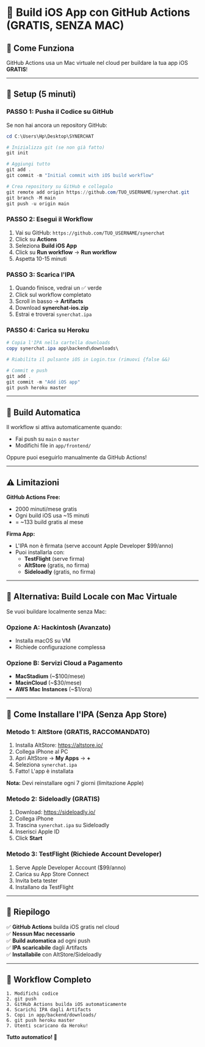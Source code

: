 # 🍎 Build iOS App con GitHub Actions (GRATIS, SENZA MAC)

## 🎯 Come Funziona

GitHub Actions usa un Mac virtuale nel cloud per buildare la tua app iOS **GRATIS**!

---

## 📝 Setup (5 minuti)

### **PASSO 1: Pusha il Codice su GitHub**

Se non hai ancora un repository GitHub:

```powershell
cd C:\Users\Hp\Desktop\SYNERCHAT

# Inizializza git (se non già fatto)
git init

# Aggiungi tutto
git add .
git commit -m "Initial commit with iOS build workflow"

# Crea repository su GitHub e collegalo
git remote add origin https://github.com/TUO_USERNAME/synerchat.git
git branch -M main
git push -u origin main
```

### **PASSO 2: Esegui il Workflow**

1. Vai su GitHub: `https://github.com/TUO_USERNAME/synerchat`
2. Click su **Actions**
3. Seleziona **Build iOS App**
4. Click su **Run workflow** → **Run workflow**
5. Aspetta 10-15 minuti

### **PASSO 3: Scarica l'IPA**

1. Quando finisce, vedrai un ✅ verde
2. Click sul workflow completato
3. Scroll in basso → **Artifacts**
4. Download **synerchat-ios.zip**
5. Estrai e troverai `synerchat.ipa`

### **PASSO 4: Carica su Heroku**

```powershell
# Copia l'IPA nella cartella downloads
copy synerchat.ipa app\backend\downloads\

# Riabilita il pulsante iOS in Login.tsx (rimuovi {false &&)

# Commit e push
git add .
git commit -m "Add iOS app"
git push heroku master
```

---

## 🚀 Build Automatica

Il workflow si attiva automaticamente quando:
- Fai push su `main` o `master`
- Modifichi file in `app/frontend/`

Oppure puoi eseguirlo manualmente da GitHub Actions!

---

## ⚠️ Limitazioni

**GitHub Actions Free:**
- 2000 minuti/mese gratis
- Ogni build iOS usa ~15 minuti
- = ~133 build gratis al mese

**Firma App:**
- L'IPA non è firmata (serve account Apple Developer $99/anno)
- Puoi installarla con:
  - **TestFlight** (serve firma)
  - **AltStore** (gratis, no firma)
  - **Sideloadly** (gratis, no firma)

---

## 🔧 Alternativa: Build Locale con Mac Virtuale

Se vuoi buildare localmente senza Mac:

### **Opzione A: Hackintosh (Avanzato)**
- Installa macOS su VM
- Richiede configurazione complessa

### **Opzione B: Servizi Cloud a Pagamento**
- **MacStadium** (~$100/mese)
- **MacinCloud** (~$30/mese)
- **AWS Mac Instances** (~$1/ora)

---

## 📱 Come Installare l'IPA (Senza App Store)

### **Metodo 1: AltStore (GRATIS, RACCOMANDATO)**

1. Installa AltStore: https://altstore.io/
2. Collega iPhone al PC
3. Apri AltStore → **My Apps** → **+**
4. Seleziona `synerchat.ipa`
5. Fatto! L'app è installata

**Nota:** Devi reinstallare ogni 7 giorni (limitazione Apple)

### **Metodo 2: Sideloadly (GRATIS)**

1. Download: https://sideloadly.io/
2. Collega iPhone
3. Trascina `synerchat.ipa` su Sideloadly
4. Inserisci Apple ID
5. Click **Start**

### **Metodo 3: TestFlight (Richiede Account Developer)**

1. Serve Apple Developer Account ($99/anno)
2. Carica su App Store Connect
3. Invita beta tester
4. Installano da TestFlight

---

## 🎉 Riepilogo

✅ **GitHub Actions** builda iOS gratis nel cloud  
✅ **Nessun Mac necessario**  
✅ **Build automatica** ad ogni push  
✅ **IPA scaricabile** dagli Artifacts  
✅ **Installabile** con AltStore/Sideloadly  

---

## 🔄 Workflow Completo

```
1. Modifichi codice
2. git push
3. GitHub Actions builda iOS automaticamente
4. Scarichi IPA dagli Artifacts
5. Copi in app/backend/downloads/
6. git push heroku master
7. Utenti scaricano da Heroku!
```

**Tutto automatico! 🚀**
